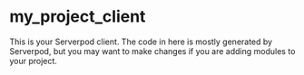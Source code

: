 # my_project_client

This is your Serverpod client. The code in here is mostly generated by
Serverpod, but you may want to make changes if you are adding modules to your
project.
